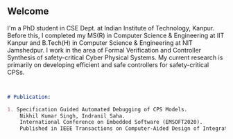 ## Welcome 
I'm a PhD student in CSE Dept. at Indian Institute of Technology, Kanpur. Before this, I completed my MS(R) in Computer Science & Engineering at IIT Kanpur  and B.Tech(H) in Computer Science & Engineering at NIT Jamshedpur. I work in the area of Formal Verification and Controller Synthesis of safety-critical Cyber Physical Systems. My current research is primarily on developing efficient and safe controllers for safety-critical CPSs.  


```markdown


# Publication:

1. Specification Guided Automated Debugging of CPS Models.
    Nikhil Kumar Singh, Indranil Saha. 
    International Conference on Embedded Software (EMSOFT2020).
    Published in IEEE Transactions on Computer-Aided Design of Integrated Circuits and Systems (2020).


```


